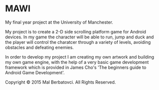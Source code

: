 # **MAWI**

My final year project at the University of Manchester.

My project is to create a 2-D side scrolling platform game for Android devices. In my game the character will be able to run, jump and duck and the player will control the charatcer through a variety of levels, avoiding obstacles and defeating enemies. 

In order to develop my project I am creating my own artwork and building my own game engine, with the help of a very basic game development framework which is provided in James Cho's 'The beginners guide to Android Game Development'. 



Copyright © 2015 Mal Berbatovci. All Rights Reserved.

